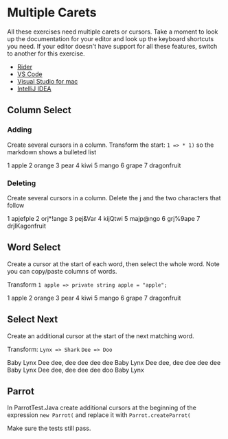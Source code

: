 ﻿# Multiple Carets
All these exercises need multiple carets or cursors. Take a moment to look up the documentation for your editor and look up the keyboard shortcuts you need. If your editor doesn't have support for all these features, switch to another for this exercise.

* [Rider](https://www.jetbrains.com/help/rider/Multicursor.html#multiselection)
* [VS Code](https://code.visualstudio.com/docs/editor/codebasics#_multiple-selections-multicursor)
* [Visual Studio for mac](https://docs.microsoft.com/en-us/visualstudio/mac/multi-caret-editing?view=vsmac-2019)
* [IntelliJ IDEA](https://www.jetbrains.com/help/idea/multicursor.html#multiselection)

## Column Select 

### Adding 

Create several cursors in a column. Transform the start: `1 => * 1)` so the markdown shows a bulleted list

1 apple
2 orange
3 pear
4 kiwi
5 mango
6 grape
7 dragonfruit

### Deleting

Create several cursors in a column. Delete the j and the two characters that follow

1 apjefple
2 orj*!ange
3 pej&Var
4 kijQtwi
5 majp@ngo
6 grj%9ape
7 drjlKagonfruit

## Word Select 
Create a cursor at the start of each word, then select the whole word. Note you can copy/paste columns of words. 

Transform `1 apple => private string apple = "apple";`

1 apple
2 orange
3 pear
4 kiwi
5 mango
6 grape
7 dragonfruit

## Select Next

Create an additional cursor at the start of the next matching word.

Transform: 
`Lynx => Shark`
`Dee => Doo`

Baby Lynx
Dee dee, dee dee dee dee
Baby Lynx
Dee dee, dee dee dee dee
Baby Lynx
Dee dee, dee dee dee doo
Baby Lynx

## Parrot
In ParrotTest.Java create additional cursors at the beginning of the expression `new Parrot(` and replace it with `Parrot.createParrot(`

Make sure the tests still pass.
